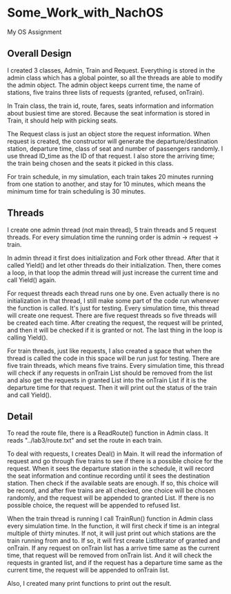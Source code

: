 # Some_Work_with_NachOS
My OS Assignment

## Overall Design  

I created 3 classes, Admin, Train and Request. Everything is stored in the admin class which has a global pointer, so all the threads are able to modify the admin object. The admin object keeps current time, the name of stations, five trains three lists of requests (granted, refused, onTrain).  
    
In Train class, the train id, route, fares, seats information and information about busiest time are stored. Because the seat information is stored in Train, it should help with picking seats.  
    
The Request class is just an object store the request information. When request is created, the constructor will generate the departure/destination station, departure time, class of seat and number of passengers randomly. I use thread ID_time as the ID of that request. I also store the arriving time; the train being chosen and the seats it picked in this class.  
  
For train schedule, in my simulation, each train takes 20 minutes running from one station to another, and stay for 10 minutes, which means the minimum time for train scheduling is 30 minutes.  
     
## Threads  
I create one admin thread (not main thread), 5 train threads and 5 request threads. For every simulation time the running order is admin -> request -> train.  

In admin thread it first does initialization and Fork other thread. After that it called Yield() and let other threads do their initialization. Then, there comes a loop, in that loop the admin thread will just increase the current time and call Yield() again.  

For request threads each thread runs one by one. Even actually there is no initialization in that thread, I still make some part of the code run whenever the function is called. It's just for testing. Every simulation time, this thread will create one request. There are five request threads so five threads will be created each time. After creating the request, the request will be printed, and then it will be checked if it is granted or not. The last thing in the loop is calling Yield().  

For train threads, just like requests, I also created a space that when the thread is called the code in this space will be run just for testing. There are five train threads, which means five trains. Every simulation time, this thread will check if any requests in onTrain List should be removed from the list and also get the requests in granted List into the onTrain List if it is the departure time for that request. Then it will print out the status of the train and call Yield().  

## Detail
To read the route file, there is a ReadRoute() function in Admin class. It reads "../lab3/route.txt" and set the route in each train.  

To deal with requests, I creates Deal() in Main. It will read the information of request and go through five trains to see if there is a possible choice for the request. When it sees the departure station in the schedule, it will record the seat information and continue recording until it sees the destination station. Then check if the available seats are enough. If so, this choice will be record, and after five trains are all checked, one choice will be chosen randomly, and the request will be appended to granted List. If there is no possible choice, the request will be appended to refused list.  

When the train thread is running I call TrainRun() function in Admin class every simulation time. In the function, it will first check if time is an integral multiple of thirty minutes. If not, it will just print out which stations are the train running from and to. If so, it will first create ListIterator of granted and onTrain. If any request on onTrain list has a arrive time same as the current time, that request will be removed from onTrain list. And it will check the requests in granted list, and if the request has a departure time same as the current time, the request will be appended to onTrain list.  

Also, I created many print functions to print out the result.
